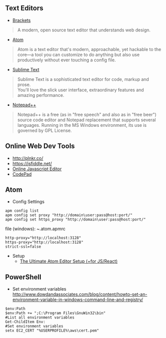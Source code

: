 ## Text Editors
- [Brackets](http://brackets.io/)
> A modern, open source text editor that understands web design.
- [Atom](https://atom.io/)
> Atom is a text editor that's modern, approachable, yet hackable to the core—a tool you can customize to do anything but also use productively without ever touching a config file.
- [Sublime Text](https://www.sublimetext.com/)
> Sublime Text is a sophisticated text editor for code, markup and prose.   
You'll love the slick user interface, extraordinary features and amazing performance.
- [Notepad++](https://notepad-plus-plus.org/)
> Notepad++ is a free (as in "free speech" and also as in "free beer") source code editor and Notepad replacement that supports several languages. Running in the MS Windows environment, its use is governed by GPL License.


## Online Web Dev Tools
- http://plnkr.co/
- https://jsfiddle.net/
- [Online Javascript Editor](https://js.do/)
- [CodePad](https://codepad.remoteinterview.io/)

## Atom
- Config Settings
```
apm config list
apm config set proxy "http://domain\user:pass@host:port/"
apm config set https_proxy "http://domain\user:pass@host:port/"
```
file (windows): ~\.atom\.apmrc
```
http-proxy="http://localhost:3128"
https-proxy="http://localhost:3128"
strict-ssl=false
```

- Setup  
  * [The Ultimate Atom Editor Setup (+for JS/React)](https://medium.com/productivity-freak/my-atom-editor-setup-for-js-react-9726cd69ad20)


## PowerShell
- Set environment variables  
http://www.dowdandassociates.com/blog/content/howto-set-an-environment-variable-in-windows-command-line-and-registry/
```
$env:Path  
$env:Path += ";C:\Program Files\GnuWin32\bin"  
#List all environment variables
Get-ChildItem Env:  
#Set environment variables  
setx EC2_CERT "%USERPROFILE%\aws\cert.pem"
```
